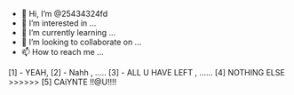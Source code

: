 - 👋 Hi, I’m @25434324fd
- 👀 I’m interested in ...
- 🌱 I’m currently learning ...
- 💞️ I’m looking to collaborate on ...
- 📫 How to reach me ...

<!---
25434324fd/25434324fd is a special repository because its `README.md` (this file) appears on your GitHub profile.
You can click the Preview link to take a look at your changes.
--->

[1] - YEAH,
[2] - Nahh , .....
[3] - ALL U HAVE LEFT , ......
[4] NOTHING ELSE >>>>>>
[5] CAiYNTE !!@U!!!!
